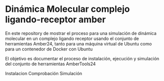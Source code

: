 # Dinámica Molecular complejo ligando-receptor amber

En este repository de mostrar el proceso para una simulación de dinámica molecular en un complejo ligando receptor usando el conjunto de herramientas Amber24, tanto para una máquina virtual de Ubuntu como para un contenedor de Docker con Ubuntu 

El objetivo es documentar el proceso de instalación, ejecución y simulación del conjunto de herramientas AmberTools24 

Instalacion 
Comprobación
Simulación
